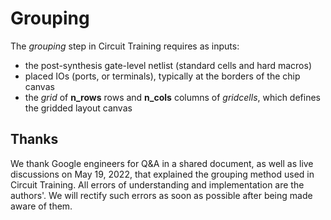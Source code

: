 # Grouping

The _grouping_ step in Circuit Training requires as inputs:
- the post-synthesis gate-level netlist (standard cells and hard macros)
- placed IOs (ports, or terminals), typically at the borders of the chip canvas
- the _grid_ of **n_rows** rows and **n_cols** columns of _gridcells_, which defines the gridded layout canvas


## Thanks

We thank Google engineers for Q&A in a shared document, as well as live discussions on May 19, 2022, that explained the grouping method used in Circuit Training. All errors of understanding and implementation are the authors'.
We will rectify such errors as soon as possible after being made aware of them.

